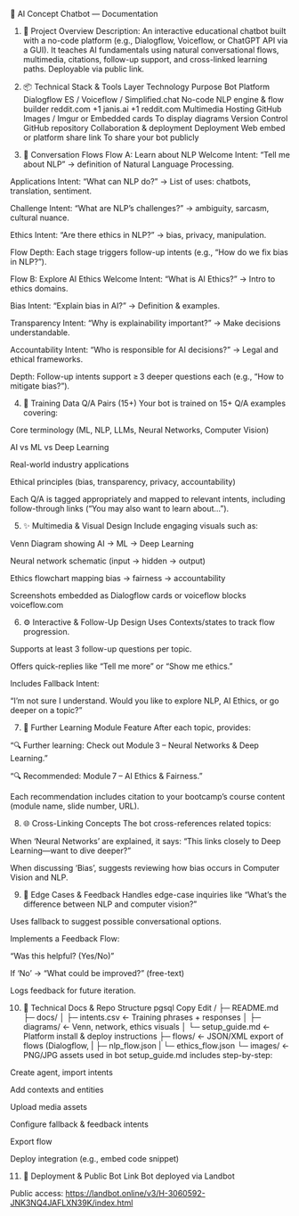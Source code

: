 🚧 AI Concept Chatbot — Documentation
1. 🎯 Project Overview
Description:
An interactive educational chatbot built with a no-code platform (e.g., Dialogflow, Voiceflow, or ChatGPT API via a GUI). It teaches AI fundamentals using natural conversational flows, multimedia, citations, follow-up support, and cross-linked learning paths. Deployable via public link.

2. 📦 Technical Stack & Tools
Layer	Technology	Purpose
Bot Platform	Dialogflow ES / Voiceflow / Simplified.chat	No-code NLP engine & flow builder 
reddit.com
+1
janis.ai
+1
reddit.com
Multimedia Hosting	GitHub Images / Imgur or Embedded cards	To display diagrams
Version Control	GitHub repository	Collaboration & deployment
Deployment	Web embed or platform share link	To share your bot publicly

3. 💬 Conversation Flows
Flow A: Learn about NLP
Welcome Intent: “Tell me about NLP” → definition of Natural Language Processing.

Applications Intent: “What can NLP do?” → List of uses: chatbots, translation, sentiment.

Challenge Intent: “What are NLP’s challenges?” → ambiguity, sarcasm, cultural nuance.

Ethics Intent: “Are there ethics in NLP?” → bias, privacy, manipulation.

Flow Depth: Each stage triggers follow-up intents (e.g., “How do we fix bias in NLP?”).

Flow B: Explore AI Ethics
Welcome Intent: “What is AI Ethics?” → Intro to ethics domains.

Bias Intent: “Explain bias in AI?” → Definition & examples.

Transparency Intent: “Why is explainability important?” → Make decisions understandable.

Accountability Intent: “Who is responsible for AI decisions?” → Legal and ethical frameworks.

Depth: Follow-up intents support ≥ 3 deeper questions each (e.g., “How to mitigate bias?”).

4. 🧠 Training Data Q/A Pairs (15+)
Your bot is trained on 15+ Q/A examples covering:

Core terminology (ML, NLP, LLMs, Neural Networks, Computer Vision)

AI vs ML vs Deep Learning

Real-world industry applications

Ethical principles (bias, transparency, privacy, accountability)

Each Q/A is tagged appropriately and mapped to relevant intents, including follow-through links (“You may also want to learn about…”).

5. ✨ Multimedia & Visual Design
Include engaging visuals such as:

Venn Diagram showing AI → ML → Deep Learning

Neural network schematic (input → hidden → output)

Ethics flowchart mapping bias → fairness → accountability

Screenshots embedded as Dialogflow cards or voiceflow blocks 
voiceflow.com

6. ⚙️ Interactive & Follow-Up Design
Uses Contexts/states to track flow progression.

Supports at least 3 follow-up questions per topic.

Offers quick-replies like “Tell me more” or “Show me ethics.”

Includes Fallback Intent:

“I’m not sure I understand. Would you like to explore NLP, AI Ethics, or go deeper on a topic?”

7. 🔗 Further Learning Module Feature
After each topic, provides:

“🔍 Further learning: Check out Module 3 – Neural Networks & Deep Learning.”

“🔍 Recommended: Module 7 – AI Ethics & Fairness.”

Each recommendation includes citation to your bootcamp’s course content (module name, slide number, URL).

8. 🌐 Cross-Linking Concepts
The bot cross-references related topics:

When ‘Neural Networks’ are explained, it says: “This links closely to Deep Learning—want to dive deeper?”

When discussing ‘Bias’, suggests reviewing how bias occurs in Computer Vision and NLP.

9. 🧩 Edge Cases & Feedback
Handles edge-case inquiries like “What’s the difference between NLP and computer vision?”

Uses fallback to suggest possible conversational options.

Implements a Feedback Flow:

“Was this helpful? (Yes/No)”

If ‘No’ → “What could be improved?” (free-text)

Logs feedback for future iteration.

10. 📄 Technical Docs & Repo Structure
pgsql
Copy
Edit
/
├─ README.md
├─ docs/
│   ├─ intents.csv       ← Training phrases + responses
│   ├─ diagrams/         ← Venn, network, ethics visuals
│   └─ setup_guide.md    ← Platform install & deploy instructions
├─ flows/               ← JSON/XML export of flows (Dialogflow,
|    ├─ nlp_flow.json
|    └─ ethics_flow.json
└─ images/              ← PNG/JPG assets used in bot
setup_guide.md includes step-by-step:

Create agent, import intents

Add contexts and entities

Upload media assets

Configure fallback & feedback intents

Export flow

Deploy integration (e.g., embed code snippet)

11. 🔧 Deployment & Public Bot Link
Bot deployed via Landbot

Public access: https://landbot.online/v3/H-3060592-JNK3NQ4JAFLXN39K/index.html







